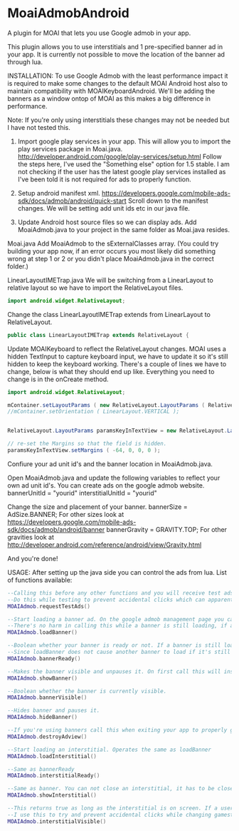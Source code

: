 # MoaiAdmobAndroid
A plugin for MOAI that lets you use Google admob in your app.

This plugin allows you to use interstitials and 1 pre-specified banner ad in your app. It is currently not possible to move the location of the banner ad through lua.

INSTALLATION:
To use Google Admob with the least performance impact it is required to make some changes to the default MOAI Android host also to maintain compatibility with MOAIKeyboardAndroid.
We'll be adding the banners as a window ontop of MOAI as this makes a big difference in performance. 

Note: If you're only using interstitials these changes may not be needed but I have not tested this.

1. Import google play services in your app. This will allow you to import the play services package in Moai.java.
http://developer.android.com/google/play-services/setup.html
Follow the steps here, I've used the "Something else" option for 1.5 stable. I am not checking if the user has the latest google play services installed as I've been told it is not required for ads to properly function.

2. Setup android manifest xml.
https://developers.google.com/mobile-ads-sdk/docs/admob/android/quick-start
Scroll down to the manifest changes. We will be setting add unit ids etc in our java file.


3. Update Android host source files so we can display ads.
Add MoaiAdmob.java to your project in the same folder as Moai.java resides.

Moai.java
Add MoaiAdmob to the sExternalClasses array.
(You could try building your app now, if an error occurs you most likely did something wrong at step 1 or 2 or you didn't place MoaiAdmob.java in the correct folder.)

LinearLayoutIMETrap.java
We will be switching from a LinearLayout to relative layout so we have to import the RelativeLayout files.
```java
import android.widget.RelativeLayout;
```

Change the class LinearLayoutIMETrap extends from LinearLayout to RelativeLayout.
```java
public class LinearLayoutIMETrap extends RelativeLayout {
```

Update MOAIKeyboard to reflect the RelativeLayout changes. MOAI uses a hidden TextInput to capture keyboard input, we have to update it so it's still hidden to keep the keyboard working.
There's a couple of lines we have to change, below is what they should end up like. Everything you need to change is in the onCreate method.
```java
import android.widget.RelativeLayout;

mContainer.setLayoutParams ( new RelativeLayout.LayoutParams ( RelativeLayout.LayoutParams.FILL_PARENT, RelativeLayout.LayoutParams.FILL_PARENT ));
//mContainer.setOrientation ( LinearLayout.VERTICAL );


RelativeLayout.LayoutParams paramsKeyInTextView = new RelativeLayout.LayoutParams ( 1,1 );

// re-set the Margins so that the field is hidden.
paramsKeyInTextView.setMargins ( -64, 0, 0, 0 );
```

Confiure your ad unit id's and the banner location in MoaiAdmob.java.

Open MoaiAdmob.java and update the following variables to reflect your own ad unit id's. You can create ads on the google admob website.
bannerUnitId = "yourid"
interstitialUnitId = "yourid"

Change the size and placement of your banner.
bannerSize = AdSize.BANNER; For other sizes look at https://developers.google.com/mobile-ads-sdk/docs/admob/android/banner
bannerGravity = GRAVITY.TOP; For other gravities look at http://developer.android.com/reference/android/view/Gravity.html

And you're done!

USAGE:
After setting up the java side you can control the ads from lua.
List of functions available:

```lua
--Calling this before any other functions and you will receive test ads. 
--Do this while testing to prevent accidental clicks which can apparently result in account suspension.
MOAIAdmob.requestTestAds()

--Start loading a banner ad. On the google admob management page you can specify whether banners should auto refresh or not.
--There's no harm in calling this while a banner is still loading, if a banner is still loading this will do nothing instead.
MOAIAdmob.loadBanner()

--Boolean whether your banner is ready or not. If a banner is still loading this will return false. 
--Since loadBanner does not cause another banner to load if it's still actually loading a banner there's no harm in continously checking between your gamestates this and attempting to load a banner if false.
MOAIAdmob.bannerReady()

--Makes the banner visible and unpauses it. On first call this will insert the window.
MOAIAdmob.showBanner()

--Boolean whether the banner is currently visible.
MOAIAdmob.bannerVisible()

--Hides banner and pauses it.
MOAIAdmob.hideBanner()

--If you're using banners call this when exiting your app to properly get rid of the banner adview without a window leaking.
MOAIAdmob.destroyAdview()

--Start loading an interstitial. Operates the same as loadBanner
MOAIAdmob.loadInterstitial()

--Same as bannerReady
MOAIAdmob.interstitialReady()

--Same as banner. You can not close an interstitial, it has to be closed by the user.
MOAIAdmob.showInterstitial()

--This returns true as long as the interstitial is on screen. If a user presses back button or closes the interstitial this will return false. 
--I use this to try and prevent accidental clicks while changing gamestates.
MOAIAdmob.interstitialVisible()
```
